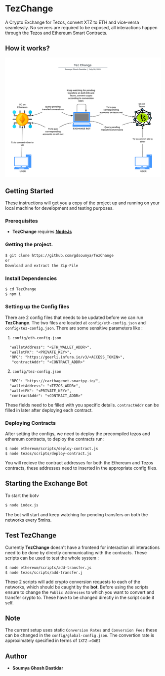 # TezChange
A Crypto Exchange for Tezos, convert XTZ to ETH and vice-versa seamlessly. No servers are required to be exposed, all interactions happen through the Tezos and Ethereum Smart Contracts. 

## How it works?
![TezChange Diagram](https://github.com/gdsoumya/TezChange/blob/master/images/tezchange.png?raw=true)

## Getting Started
These instructions will get you a copy of the project up and running on your local machine for development and testing purposes.

### Prerequisites

- **TezChange** requires [ **NodeJs**](https://nodejs.org/en/)

### Getting the project.

```sh
$ git clone https://github.com/gdsoumya/TezChange
or 
Download and extract the Zip-File
```

### Install Dependencies
```
$ cd TezChange
$ npm i
```
### Setting up the Config files
There are 2 config files that needs to be updated before we can run **TezChange**. The two files are located at `config/eth-config.json` and `config/tez-config.json`. There are some sensitive parameters like :
1. `config/eth-config.json`
```
  "walletAddress": "<ETH_WALLET_ADDR>",
  "walletPK": "<PRIVATE_KEY>",
  "RPC": "https://goerli.infura.io/v3/<ACCESS_TOKEN>",
   "contractAddr": "<CONTRACT_ADDR>"
```
2. `config/tez-config.json`
```
  "RPC": "https://carthagenet.smartpy.io/",
  "walletAddress": "<TEZOS_ADDR>",
  "walletPK": "<PRIVATE_KEY>",
  "contractAddr": "<CONTRACT_ADDR>"
```

These fields need to be filled with you specific details. `contractAddr` can be filled in later after deploying each contract.

### Deploying Contracts
After setting the configs, we need to deploy the precompiled tezos and ethereum contracts, to deploy the contracts run:
```
$ node ethereum/scripts/deploy-contract.js
$ node tezos/scripts/deploy-contract.js 
```
You will recieve the contract addresses for both the Ethereum and Tezos contracts, these addresses need to inserted in the appropriate config files.

## Starting the Exchange Bot
To start the botv
```sh
$ node index.js
```
The bot will start and keep watching for pending transfers on both the networks every 5mins.

## Test TezChange
Currently **TezChange** doesn't have a frontend for interaction all interactions need to be done by directly communicating with the contracts. These scripts can be used to test the whole system :
```
$ node ethereum/scripts/add-transfer.js
$ node tezos/scripts/add-transfer.j
```

These 2 scripts will add crypto conversion requests to each of the networks, which should be caught by the **bot**. Before using the scripts ensure to change the `Public Addresses` to which you want to convert and transfer crypto to. These have to be changed directly in the script code it self.

## Note
The current setup uses static `Conversion Rates` and `Conversion Fees` these can be changed in the `config/global-config.json`. The convertion rate is approximately specified in terms of `1XTZ->GWEI`
## Author
-   **Soumya Ghosh Dastidar**
